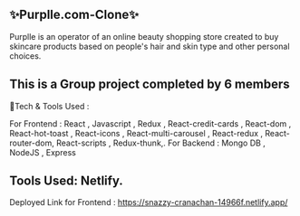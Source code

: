 ✨Purplle.com-Clone✨
---
Purplle is an operator of an online beauty shopping store created to buy skincare products based on people's hair and skin type and other personal choices.
<img src=""/>
<img src=""/>


This is a Group project completed by 6 members
---
💫Tech & Tools Used :

For Frontend : React , Javascript , Redux , React-credit-cards , React-dom , React-hot-toast , React-icons , React-multi-carousel , React-redux , React-router-dom,
               React-scripts , Redux-thunk,.
For Backend : Mongo DB , NodeJS , Express


Tools Used: Netlify.
---
Deployed Link for Frontend : https://snazzy-cranachan-14966f.netlify.app/
